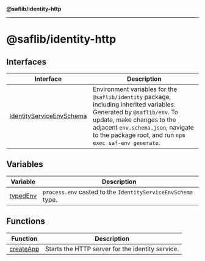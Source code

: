 **@saflib/identity-http**

---

# @saflib/identity-http

## Interfaces

| Interface                                                          | Description                                                                                                                                                                                                                                        |
| ------------------------------------------------------------------ | -------------------------------------------------------------------------------------------------------------------------------------------------------------------------------------------------------------------------------------------------- |
| [IdentityServiceEnvSchema](interfaces/IdentityServiceEnvSchema.md) | Environment variables for the `@saflib/identity` package, including inherited variables. Generated by `@saflib/env`. To update, make changes to the adjacent `env.schema.json`, navigate to the package root, and run `npm exec saf-env generate`. |

## Variables

| Variable                          | Description                                                  |
| --------------------------------- | ------------------------------------------------------------ |
| [typedEnv](variables/typedEnv.md) | `process.env` casted to the `IdentityServiceEnvSchema` type. |

## Functions

| Function                            | Description                                      |
| ----------------------------------- | ------------------------------------------------ |
| [createApp](functions/createApp.md) | Starts the HTTP server for the identity service. |
